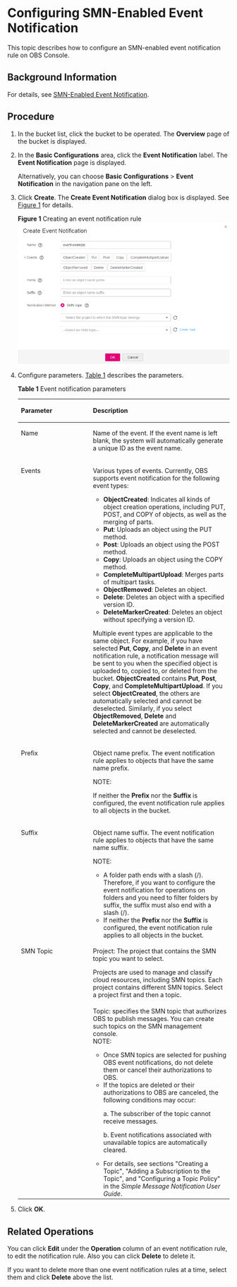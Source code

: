 # Configuring SMN-Enabled Event Notification<a name="en-us_topic_0066088963"></a>

This topic describes how to configure an SMN-enabled event notification rule on OBS Console.

## Background Information<a name="section72855457345"></a>

For details, see  [SMN-Enabled Event Notification](smn-enabled-event-notification.md).

## Procedure<a name="section4422459618019"></a>

1.  In the bucket list, click the bucket to be operated. The  **Overview**  page of the bucket is displayed.
2.  In the  **Basic Configurations**  area, click the  **Event Notification**  label. The  **Event Notification**  page is displayed.

    Alternatively, you can choose  **Basic Configurations**  \>  **Event Notification**  in the navigation pane on the left.

3.  Click  **Create**. The  **Create Event Notification**  dialog box is displayed. See  [Figure 1](#fig17847723015)  for details.

    **Figure  1**  Creating an event notification rule<a name="fig17847723015"></a>  
    ![](figures/creating-an-event-notification-rule.png "creating-an-event-notification-rule")

4.  Configure parameters.  [Table 1](#aobs_console_0039_mmccppss_table01)  describes the parameters.

    **Table  1**  Event notification parameters

    <a name="aobs_console_0039_mmccppss_table01"></a>
    <table><thead align="left"><tr id="row2055942"><th class="cellrowborder" valign="top" width="34%" id="mcps1.2.3.1.1"><p id="p32313598"><a name="p32313598"></a><a name="p32313598"></a>Parameter</p>
    </th>
    <th class="cellrowborder" valign="top" width="66%" id="mcps1.2.3.1.2"><p id="p155758"><a name="p155758"></a><a name="p155758"></a>Description</p>
    </th>
    </tr>
    </thead>
    <tbody><tr id="row12616447"><td class="cellrowborder" valign="top" width="34%" headers="mcps1.2.3.1.1 "><p id="p15299288"><a name="p15299288"></a><a name="p15299288"></a>Name</p>
    </td>
    <td class="cellrowborder" valign="top" width="66%" headers="mcps1.2.3.1.2 "><p id="p31282850"><a name="p31282850"></a><a name="p31282850"></a>Name of the event. If the event name is left blank, the system will automatically generate a unique ID as the event name.</p>
    </td>
    </tr>
    <tr id="row13110201"><td class="cellrowborder" valign="top" width="34%" headers="mcps1.2.3.1.1 "><p id="p55293359"><a name="p55293359"></a><a name="p55293359"></a>Events</p>
    </td>
    <td class="cellrowborder" valign="top" width="66%" headers="mcps1.2.3.1.2 "><p id="p49577065"><a name="p49577065"></a><a name="p49577065"></a>Various types of events. Currently, OBS supports event notification for the following event types:</p>
    <a name="ul43540403"></a><a name="ul43540403"></a><ul id="ul43540403"><li><strong id="b1048514225810"><a name="b1048514225810"></a><a name="b1048514225810"></a>ObjectCreated</strong>: Indicates all kinds of object creation operations, including PUT, POST, and COPY of objects, as well as the merging of parts.</li><li><strong id="b161475022395327"><a name="b161475022395327"></a><a name="b161475022395327"></a>Put</strong>: Uploads an object using the PUT method.</li><li><strong id="b63719940162134"><a name="b63719940162134"></a><a name="b63719940162134"></a>Post</strong>: Uploads an object using the POST method.</li><li><strong id="b1614216482110"><a name="b1614216482110"></a><a name="b1614216482110"></a>Copy</strong>: Uploads an object using the COPY method.</li><li><strong id="b157561432376"><a name="b157561432376"></a><a name="b157561432376"></a>CompleteMultipartUpload</strong>: Merges parts of multipart tasks.</li><li><strong id="b1247145233716"><a name="b1247145233716"></a><a name="b1247145233716"></a>ObjectRemoved</strong>: Deletes an object.</li><li><strong id="b102321594591"><a name="b102321594591"></a><a name="b102321594591"></a>Delete</strong>: Deletes an object with a specified version ID.</li><li><strong id="b146469154595"><a name="b146469154595"></a><a name="b146469154595"></a>DeleteMarkerCreated</strong>: Deletes an object without specifying a version ID.</li></ul>
    <p id="p64865822"><a name="p64865822"></a><a name="p64865822"></a>Multiple event types are applicable to the same object. For example, if you have selected <strong id="b2091313193599"><a name="b2091313193599"></a><a name="b2091313193599"></a>Put</strong>, <strong id="b1691461905913"><a name="b1691461905913"></a><a name="b1691461905913"></a>Copy</strong>, and <strong id="b1591591955916"><a name="b1591591955916"></a><a name="b1591591955916"></a>Delete</strong> in an event notification rule, a notification message will be sent to you when the specified object is uploaded to, copied to, or deleted from the bucket. <strong id="b10982172711591"><a name="b10982172711591"></a><a name="b10982172711591"></a>ObjectCreated</strong> contains <strong id="b9983132755917"><a name="b9983132755917"></a><a name="b9983132755917"></a>Put</strong>, <strong id="b15984827185911"><a name="b15984827185911"></a><a name="b15984827185911"></a>Post</strong>, <strong id="b11984927175910"><a name="b11984927175910"></a><a name="b11984927175910"></a>Copy</strong>, and <strong id="b79851127195916"><a name="b79851127195916"></a><a name="b79851127195916"></a>CompleteMultipartUpload</strong>. If you select <strong id="b9986132712595"><a name="b9986132712595"></a><a name="b9986132712595"></a>ObjectCreated</strong>, the others are automatically selected and cannot be deselected. Similarly, if you select <strong id="b918816366592"><a name="b918816366592"></a><a name="b918816366592"></a>ObjectRemoved</strong>, <strong id="b818911360595"><a name="b818911360595"></a><a name="b818911360595"></a>Delete</strong> and <strong id="b91901136185910"><a name="b91901136185910"></a><a name="b91901136185910"></a>DeleteMarkerCreated</strong> are automatically selected and cannot be deselected.</p>
    </td>
    </tr>
    <tr id="row47353991"><td class="cellrowborder" valign="top" width="34%" headers="mcps1.2.3.1.1 "><p id="p10468038"><a name="p10468038"></a><a name="p10468038"></a>Prefix</p>
    </td>
    <td class="cellrowborder" valign="top" width="66%" headers="mcps1.2.3.1.2 "><p id="p42604738"><a name="p42604738"></a><a name="p42604738"></a>Object name prefix. The event notification rule applies to objects that have the same name prefix.</p>
    <div class="note" id="note13847653113412"><a name="note13847653113412"></a><a name="note13847653113412"></a><span class="notetitle"> NOTE: </span><div class="notebody"><p id="p138481553193416"><a name="p138481553193416"></a><a name="p138481553193416"></a>If neither the <strong id="b11129141033217"><a name="b11129141033217"></a><a name="b11129141033217"></a>Prefix</strong> nor the <strong id="b3429101412321"><a name="b3429101412321"></a><a name="b3429101412321"></a>Suffix</strong> is configured, the event notification rule applies to all objects in the bucket.</p>
    </div></div>
    </td>
    </tr>
    <tr id="row16547757"><td class="cellrowborder" valign="top" width="34%" headers="mcps1.2.3.1.1 "><p id="p65299951"><a name="p65299951"></a><a name="p65299951"></a>Suffix</p>
    </td>
    <td class="cellrowborder" valign="top" width="66%" headers="mcps1.2.3.1.2 "><p id="p54804702"><a name="p54804702"></a><a name="p54804702"></a>Object name suffix. The event notification rule applies to objects that have the same name suffix.</p>
    <div class="note" id="note64263792115"><a name="note64263792115"></a><a name="note64263792115"></a><span class="notetitle"> NOTE: </span><div class="notebody"><a name="ul75801343183518"></a><a name="ul75801343183518"></a><ul id="ul75801343183518"><li>A folder path ends with a slash (/). Therefore, if you want to configure the event notification for operations on folders and you need to filter folders by suffix, the suffix must also end with a slash (/).</li><li>If neither the <strong id="b14649194213219"><a name="b14649194213219"></a><a name="b14649194213219"></a>Prefix</strong> nor the <strong id="b16651104273212"><a name="b16651104273212"></a><a name="b16651104273212"></a>Suffix</strong> is configured, the event notification rule applies to all objects in the bucket.</li></ul>
    </div></div>
    </td>
    </tr>
    <tr id="row16019620144324"><td class="cellrowborder" rowspan="2" valign="top" width="34%" headers="mcps1.2.3.1.1 "><p id="p28106203"><a name="p28106203"></a><a name="p28106203"></a>SMN Topic</p>
    </td>
    <td class="cellrowborder" valign="top" width="66%" headers="mcps1.2.3.1.2 "><p id="p28828893173745"><a name="p28828893173745"></a><a name="p28828893173745"></a>Project: The project that contains the SMN topic you want to select.</p>
    <p id="p66230298175226"><a name="p66230298175226"></a><a name="p66230298175226"></a>Projects are used to manage and classify cloud resources, including SMN topics. Each project contains different SMN topics. Select a project first and then a topic.</p>
    </td>
    </tr>
    <tr id="row13603062"><td class="cellrowborder" valign="top" headers="mcps1.2.3.1.1 "><div class="p" id="p62009948"><a name="p62009948"></a><a name="p62009948"></a>Topic: specifies the SMN topic that authorizes OBS to publish messages. You can create such topics on the SMN management console.<div class="note" id="note21218627"><a name="note21218627"></a><a name="note21218627"></a><span class="notetitle"> NOTE: </span><div class="notebody"><a name="ul290173585413"></a><a name="ul290173585413"></a><ul id="ul290173585413"><li class="NotesTextinTable">Once SMN topics are selected for pushing OBS event notifications, do not delete them or cancel their authorizations to OBS.</li><li class="NotesTextinTable">If the topics are deleted or their authorizations to OBS are canceled, the following conditions may occur:<p class="NotesTextinTable" id="p162521921105510"><a name="p162521921105510"></a><a name="p162521921105510"></a>a. The subscriber of the topic cannot receive messages.</p>
    <p class="NotesTextinTable" id="p198921517175511"><a name="p198921517175511"></a><a name="p198921517175511"></a>b. Event notifications associated with unavailable topics are automatically cleared.</p>
    </li><li>For details, see sections "Creating a Topic", "Adding a Subscription to the Topic", and "Configuring a Topic Policy" in the <em id="i028282204217"><a name="i028282204217"></a><a name="i028282204217"></a>Simple Message Notification User Guide</em>.</li></ul>
    </div></div>
    </div>
    </td>
    </tr>
    </tbody>
    </table>

5.  Click  **OK**.

## Related Operations<a name="section183921920123113"></a>

You can click  **Edit**  under the  **Operation**  column of an event notification rule, to edit the notification rule. Also you can click  **Delete**  to delete it.

If you want to delete more than one event notification rules at a time, select them and click  **Delete**  above the list.

